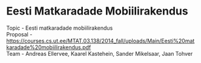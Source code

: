 Eesti Matkaradade Mobiilirakendus
==================

Topic - Eesti matkaradade mobiilirakendus  
Proposal - https://courses.cs.ut.ee/MTAT.03.138/2014_fall/uploads/Main/Eesti%20matkaradade%20mobiilirakendus.pdf  
Team - Andreas Ellervee, Kaarel Kastehein, Sander Mikelsaar, Jaan Tohver  
